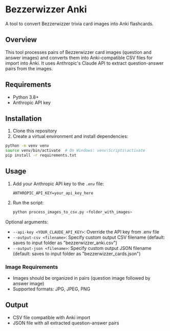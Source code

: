 # Bezzerwizzer Anki

A tool to convert Bezzerwizzer trivia card images into Anki flashcards.

## Overview

This tool processes pairs of Bezzerwizzer card images (question and answer images) and converts them into Anki-compatible CSV files for import into Anki. It uses Anthropic's Claude API to extract question-answer pairs from the images.

## Requirements

- Python 3.8+
- Anthropic API key

## Installation

1. Clone this repository
2. Create a virtual environment and install dependencies:

```bash
python -m venv venv
source venv/bin/activate  # On Windows: venv\Scripts\activate
pip install -r requirements.txt
```

## Usage

1. Add your Anthropic API key to the `.env` file:
   ```
   ANTHROPIC_API_KEY=your_api_key_here
   ```

2. Run the script:
   ```bash
   python process_images_to_csv.py <folder_with_images>
   ```

Optional arguments:
- `--api-key <YOUR_CLAUDE_API_KEY>`: Override the API key from .env file
- `--output-csv <filename>`: Specify custom output CSV filename (default: saves to input folder as "bezzerwizzer_anki.csv")
- `--output-json <filename>`: Specify custom output JSON filename (default: saves to input folder as "bezzerwizzer_cards.json")

### Image Requirements

- Images should be organized in pairs (question image followed by answer image)
- Supported formats: JPG, JPEG, PNG

## Output

- CSV file compatible with Anki import
- JSON file with all extracted question-answer pairs